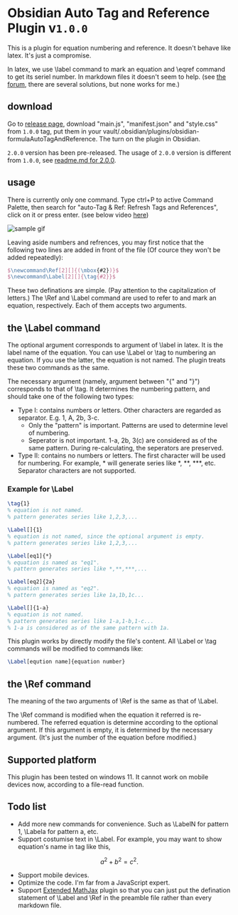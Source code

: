 # Obsidian Auto Tag and Reference Plugin v`1.0.0`

This is a plugin for equation numbering and reference. It doesn't behave like latex. It's just a compromise. 

In latex, we use \\label command to mark an equation and \\eqref command to get its seriel number. In markdown files it doesn't seem to help. (see [the forum](https://forum.obsidian.md/t/automatic-equation-numbering-latex-math/1325), there are several solutions, but none works for me.) 

## download

Go to [release page](https://github.com/Luessiaw/obsidian-equationAutoTagAndReference/releases/tag/1.0.0), download "main.js", "manifest.json" and "style.css" from `1.0.0` tag, put them in your vault/.obsidian/plugins/obsidian-formulaAutoTagAndReference. The turn on the plugin in Obsidian.

`2.0.0` version has been pre-released. The usage of `2.0.0` version is different from `1.0.0`, see [readme.md for 2.0.0](https://github.com/Luessiaw/Obsidan-Auto-Tag-And-Reference/tree/v2.0.0).

## usage

There is currently only one command. Type ctrl+P to active Command Palette, then search for "auto-Tag & Ref: Refresh Tags and References", click on it or press enter. (see below video [here](https://youtu.be/f6pe4zMqj2o))

![sample gif](samplegif.gif)

Leaving aside numbers and refrences, you may first notice that the following two lines are added in front of the file (Of cource they won't be added repeatedly):

```latex
$\newcommand\Ref[2][]{(\mbox{#2})}$
$\newcommand\Label[2][]{\tag{#2}}$
```

These two definations are simple. (Pay attention to the capitalization of letters.) The \\Ref  and \\Label command are used to refer to and mark an equation, respectively. Each of them accepts two arguments. 

## the \\Label command

The optional argument corresponds to argument of \\label in latex. It is the label name of the equation. You can use \\Label or \\tag to numbering an equation. If you use the latter, the equation is not named. The plugin treats these two commands as the same.

The necessary argument (namely, argument between "{" and "}") corresponds to that of \\tag. It determines the numbering pattern, and should take one of the following two types:

* Type I: contains numbers or letters. Other characters are regarded as separator. E.g. 1, A, 2b, 3-c. 
	* Only the "pattern" is important. Patterns are used to determine level of numbering. 
	* Seperator is not important. 1-a, 2b, 3(c) are considered as of the same pattern. During re-calculating, the seperators are preserved.
* Type II: contains no numbers or letters. The first character will be used for numbering. For example, \* will generate series like \*, \*\*, \*\*\*, etc. Separator characters are not supported.


### Example for \\Label

```latex
\tag{1}
% equation is not named.
% pattern generates series like 1,2,3,...

\Label[]{1}
% equation is not named, since the optional argument is empty.
% pattern generates series like 1,2,3,...

\Label[eq1]{*}
% equation is named as "eq1".
% pattern generates series like *,**,***,...

\Label[eq2]{2a}
% equation is named as "eq2".
% pattern generates series like 1a,1b,1c...

\Label[]{1-a}
% equation is not named.
% pattern generates series like 1-a,1-b,1-c...
% 1-a is considered as of the same pattern with 1a. 
```

This plugin works by directly modify the file's content. All \\Label or \\tag commands will be modified to commands like:

```latex
\Label[eqution name]{equation number}
```

## the \\Ref command

The meaning of the two arguments of \\Ref is the same as that of \\Label. 

The \\Ref command is modified when the equation it referred is re-numbered. The referred equation is determine according to the optional argument. If this argument is empty, it is determined by the necessary argument. (It's just the number of the equation before modified.)

## Supported platform

This plugin has been tested on windows 11. It cannot work on mobile devices now, according to a file-read function. 

## Todo list

* Add more new commands for convenience. Such as \\LabelN for pattern 1, \\Labela for pattern a, etc.
* Support costumise text in \\Label. For example, you may want to show equation's name in tag like this,

$$
a^2+b^2=c^2.\tag{1a, the Pythagorean theorem}
$$

* Support mobile devices.
* Optimize the code. I'm far from a JavaScript expert.
* Support [Extended MathJax](https://github.com/xldenis/obsidian-latex) plugin so that you can just put the defination statement of \\Label and \\Ref in the preamble file rather than every markdown file.

